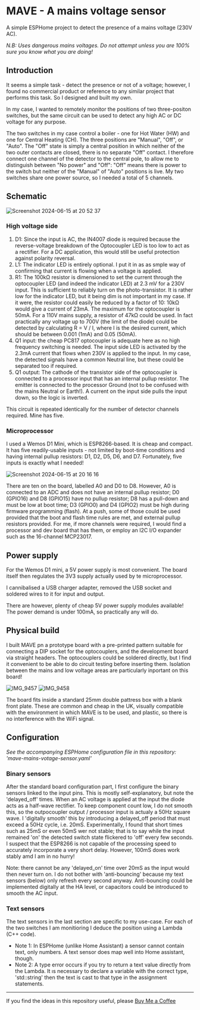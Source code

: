 # MAVE - A mains voltage sensor

A simple ESPHome project to detect the presence of a mains voltage (230V AC).

_N.B: Uses dangerous mains voltages. Do not attempt unless you are 100% sure you know what you are doing!_

## Introduction

It seems a simple task - detect the presence or not of a voltage; however, I found no commercial product or reference to any similar project that performs this task. So I designed and built my own.  

In my case, I wanted to remotely monitor the positions of two three-positon switches, but the same circuit can be used to detect any high AC or DC voltage for any purpose. 

The two switches in my case control a boiler - one for Hot Water (HW) and one for Central Heating (CH). The three positions are "Manual", "Off", or "Auto". The "Off" state is simply a central position in which neither of the two outer contacts are closed, there is no separate "Off" contact. 
I therefore connect one channel of the detector to the central pole, to allow me to distinguish between "No power" and "Off": "Off" means there is power to the switch but neither of the "Manual" of "Auto" positions is live. My two switches share one power source, so I needed a total of 5 channels.  

## Schematic 

![Screenshot 2024-06-15 at 20 52 37](https://github.com/AndySymons/MAVE-mains-voltage-sensor/assets/14819812/4001253f-4eb2-40f9-b614-2a157ee027d1)


### High voltage side 
  
1. D1: Since the input is AC, the IN4007 diode is required because the reverse-voltage breakdown of the Optocoupler LED is too low to act as a rectifier. For a DC application, this would still be useful protection against polarity reversal. 
2. L1: The indicator LED is entirely optional. I put it in as as smple way of confirming that current is flowing when a voltage is applied.
3. R1: The 100kΩ resistor is dimensioned to set the current through the optocoupler LED (and indeed the indicator LED) at 2.3 mV for a 230V input. This is sufficient to reliably turn on the photo-transistor. It is rather low for the indicator LED, but it being dim is not important in my case. If it were, the resistor could easily be reduced by a factor of 10: 10kΩ would give a current of 23mA. The maximum for the optocoupler is 50mA. For a 110V mains supply, a resistor of 47kΩ could be used. In fact practically any voltage up to 700V (the limit of the diode) could be detected by calculating R = V / I, where I is the desired current, which should be between 0.001 (1mA) and 0.05 (50mA). 
4. Q1 input: the cheap PC817 optocoupler is adequate here as no high frequency switching is needed. The input side LED is activated by the 2.3mA current that flows when 230V is applied to the input. In my case, the detected signals have a common Neutral line, but these could be separated too if required. 
5. Q1 output: The cathode of the transistor side of the optocoupler is connected to a processor input that has an internal pullup resistor. The emitter is connected to the processor Ground (not to be confused with the mains Neutral or Earth!). A current on the input side pulls the input down, so the logic is inverted.

This circuit is repeated identically for the number of detector channels required. Mine has five. 

### Microprocessor

I used a Wemos D1 Mini, which is ESP8266-based. It is cheap and compact. It has five readily-usable inputs - not limited by boot-time conditions and having internal pullup resistors: D1, D2, D5, D6, and D7. Fortunately, five inputs is exactly what I needed! 

![Screenshot 2024-06-15 at 20 16 16](https://github.com/AndySymons/MAVE-mains-voltage-sensor/assets/14819812/9790055a-00ab-4d60-b160-613c516c233e)


There are ten on the board, labelled A0 and D0 to D8. However, A0 is connected to an ADC and does not have an internal pullup resistor; D0 (GPIO16) and D8 (GPIO15) have no pullup resistor; D8 has a pull-down and must be low at boot time; D3 (GPIO0) and D4 (GPIO2) must be high during firmware programming (flash). At a push, some of those could be used provided that the boot and flash time rules are met, and external pullup resistors provided. For me, if more channels were required, I would find a processor and dev board that has them, or employ an I2C I/O expander such as the 16-channel MCP23017.

## Power supply 
For the Wemos D1 mini, a 5V power supply is most convenient. The board itself then regulates the 3V3 supply actually used by te microprocessor. 

I cannibalised a USB charger adapter, removed the USB socket and soldered wires to it for input and output. 

There are however, plenty of cheap 5V power supply modules available! The power demand is under 100mA, so practically any will do.

## Physical build

I built MAVE pn a prototype board with a pre-printed pattern suitable for connecting a DIP socket for the optocouplers, and the development board via straight headers. The optocouplers could be soldered directly, but I find it convenient to be able to do circuit testing before inserting them. Isolation between the mains and low voltage areas are particularly inportant on this board! 

![IMG_9457](https://github.com/AndySymons/MAVE-mains-voltage-sensor/assets/14819812/41f18da2-640d-424d-b74e-435888f453d8)  ![IMG_9458](https://github.com/AndySymons/MAVE-mains-voltage-sensor/assets/14819812/c965ffdd-be82-46c3-95cb-7871a6d02e5d)


The board fits inside a standard 25mm double pattress box with a blank front plate. These are common and cheap in the UK, visually compatible with the environment in which MAVE is to be used, and plastic, so there is no interference with the WiFi signal.     

## Configuration 
_See the accompanying ESPHome configuration file in this repository: 'mave-mains-votage-sensor.yaml'_

### Binary sensors 

After the standard board configuration part, I first configure the binary sensors linked to the input pins. This is mostly self-explanatory, but note the 'delayed_off' times. When an AC voltage is applied at the input the diode acts as a half-wave rectifier. To keep component count low, I do not smooth this, so the outpocoupler output / processor input is actualy a 50Hz square wave. I 'digitally smooth' this by introducing a delayed_off period that must exceed a 50Hz cycle, i.e. 20mS. Experimentally, I found that short times such as 25mS or even 50mS wer not stable; that is to say while the input remained 'on' the detected switch state flickered to 'off' every few seconds. I suspect that the ESP8266 is not capable of the processing speed to accurately incorporate a very short delay. However, 100mS doıes work stably amd I am in no hurry!

Note: there cannot be any 'delayed_on' time over 20mS as the input would then never turn on. I do not bother with 'anti-bouncing' because my text sensors (below) only refresh every second anyway. Anti-bouncing could be implemented digitally at the HA level, or capacitors could be introduced to smooth the AC input. 

### Text sensors 

The text sensors in the last section are specific to my use-case. For each of the two switches I am monitioring I deduce the position using a Lambda (C++ code).
- Note 1: In ESPHome (unlike Home Assistant) a sensor cannot contain text, only numbers. A text sensor does map well into Home assistant, though.  
- Note 2: A type error occurs if you try to return a text value directly from the Lambda. It ıs necessary to declare a variable with the correct type, 'std::string' then the text is cast to that type in the assignment statements.    






---
If you find the ideas in this repository useful, please [Buy Me a Coffee](https://buymeacoffee.com/andysymons)

